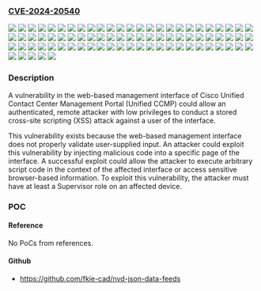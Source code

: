 ### [CVE-2024-20540](https://cve.mitre.org/cgi-bin/cvename.cgi?name=CVE-2024-20540)
![](https://img.shields.io/static/v1?label=Product&message=Cisco%20Unified%20Contact%20Center%20Management%20Portal&color=blue)
![](https://img.shields.io/static/v1?label=Version&message=10.5(1)%20&color=brightgreen)
![](https://img.shields.io/static/v1?label=Version&message=10.5(1)ES1%20&color=brightgreen)
![](https://img.shields.io/static/v1?label=Version&message=10.5(1)ES10%20&color=brightgreen)
![](https://img.shields.io/static/v1?label=Version&message=10.5(1)ES11%20&color=brightgreen)
![](https://img.shields.io/static/v1?label=Version&message=10.5(1)ES12%20&color=brightgreen)
![](https://img.shields.io/static/v1?label=Version&message=10.5(1)ES13%20&color=brightgreen)
![](https://img.shields.io/static/v1?label=Version&message=10.5(1)ES2%20&color=brightgreen)
![](https://img.shields.io/static/v1?label=Version&message=10.5(1)ES3%20&color=brightgreen)
![](https://img.shields.io/static/v1?label=Version&message=10.5(1)ES4%20&color=brightgreen)
![](https://img.shields.io/static/v1?label=Version&message=10.5(1)ES5%20&color=brightgreen)
![](https://img.shields.io/static/v1?label=Version&message=10.5(1)ES6%20&color=brightgreen)
![](https://img.shields.io/static/v1?label=Version&message=10.5(1)ES7%20&color=brightgreen)
![](https://img.shields.io/static/v1?label=Version&message=10.5(1)ES8%20&color=brightgreen)
![](https://img.shields.io/static/v1?label=Version&message=10.5(1)ES9%20&color=brightgreen)
![](https://img.shields.io/static/v1?label=Version&message=11.0(1)%20&color=brightgreen)
![](https://img.shields.io/static/v1?label=Version&message=11.0(1)ES1%20&color=brightgreen)
![](https://img.shields.io/static/v1?label=Version&message=11.0(1)ES2%20&color=brightgreen)
![](https://img.shields.io/static/v1?label=Version&message=11.0(1)ES3%20&color=brightgreen)
![](https://img.shields.io/static/v1?label=Version&message=11.5(1)%20&color=brightgreen)
![](https://img.shields.io/static/v1?label=Version&message=11.5(1)ES1%20&color=brightgreen)
![](https://img.shields.io/static/v1?label=Version&message=11.5(1)ES2%20&color=brightgreen)
![](https://img.shields.io/static/v1?label=Version&message=11.5(1)ES3%20&color=brightgreen)
![](https://img.shields.io/static/v1?label=Version&message=11.5(1)ES4%20&color=brightgreen)
![](https://img.shields.io/static/v1?label=Version&message=11.5(1)ES5%20&color=brightgreen)
![](https://img.shields.io/static/v1?label=Version&message=11.5(1)ES6%20&color=brightgreen)
![](https://img.shields.io/static/v1?label=Version&message=11.5(1)ES7%20&color=brightgreen)
![](https://img.shields.io/static/v1?label=Version&message=11.5(1)ES8%20&color=brightgreen)
![](https://img.shields.io/static/v1?label=Version&message=11.5(1)ES9%20&color=brightgreen)
![](https://img.shields.io/static/v1?label=Version&message=11.6(1)%20&color=brightgreen)
![](https://img.shields.io/static/v1?label=Version&message=11.6(1)ES1%20&color=brightgreen)
![](https://img.shields.io/static/v1?label=Version&message=11.6(1)ES2%20&color=brightgreen)
![](https://img.shields.io/static/v1?label=Version&message=11.6(1)_ES10%20&color=brightgreen)
![](https://img.shields.io/static/v1?label=Version&message=11.6(1)_ES11%20&color=brightgreen)
![](https://img.shields.io/static/v1?label=Version&message=11.6(1)_ES12%20&color=brightgreen)
![](https://img.shields.io/static/v1?label=Version&message=11.6(1)_ES13%20&color=brightgreen)
![](https://img.shields.io/static/v1?label=Version&message=11.6(1)_ES14%20&color=brightgreen)
![](https://img.shields.io/static/v1?label=Version&message=11.6(1)_ES15%20&color=brightgreen)
![](https://img.shields.io/static/v1?label=Version&message=11.6(1)_ES16%20&color=brightgreen)
![](https://img.shields.io/static/v1?label=Version&message=11.6(1)_ES17%20&color=brightgreen)
![](https://img.shields.io/static/v1?label=Version&message=11.6(1)_ES3%20&color=brightgreen)
![](https://img.shields.io/static/v1?label=Version&message=11.6(1)_ES4%20&color=brightgreen)
![](https://img.shields.io/static/v1?label=Version&message=11.6(1)_ES5%20&color=brightgreen)
![](https://img.shields.io/static/v1?label=Version&message=11.6(1)_ES6%20&color=brightgreen)
![](https://img.shields.io/static/v1?label=Version&message=11.6(1)_ES7%20&color=brightgreen)
![](https://img.shields.io/static/v1?label=Version&message=11.6(1)_ES9%20&color=brightgreen)
![](https://img.shields.io/static/v1?label=Version&message=12.0(1)%20&color=brightgreen)
![](https://img.shields.io/static/v1?label=Version&message=12.0(1)_ES1%20&color=brightgreen)
![](https://img.shields.io/static/v1?label=Version&message=12.0(1)_ES2%20&color=brightgreen)
![](https://img.shields.io/static/v1?label=Version&message=12.0(1)_ES3%20&color=brightgreen)
![](https://img.shields.io/static/v1?label=Version&message=12.0(1)_ES4%20&color=brightgreen)
![](https://img.shields.io/static/v1?label=Version&message=12.0(1)_ES5%20&color=brightgreen)
![](https://img.shields.io/static/v1?label=Version&message=12.5(1)%20&color=brightgreen)
![](https://img.shields.io/static/v1?label=Version&message=12.5(1)_ES1%20&color=brightgreen)
![](https://img.shields.io/static/v1?label=Version&message=12.5(1)_ES10%20&color=brightgreen)
![](https://img.shields.io/static/v1?label=Version&message=12.5(1)_ES11%20&color=brightgreen)
![](https://img.shields.io/static/v1?label=Version&message=12.5(1)_ES12%20&color=brightgreen)
![](https://img.shields.io/static/v1?label=Version&message=12.5(1)_ES2%20&color=brightgreen)
![](https://img.shields.io/static/v1?label=Version&message=12.5(1)_ES3%20&color=brightgreen)
![](https://img.shields.io/static/v1?label=Version&message=12.5(1)_ES4%20&color=brightgreen)
![](https://img.shields.io/static/v1?label=Version&message=12.5(1)_ES5%20&color=brightgreen)
![](https://img.shields.io/static/v1?label=Version&message=12.5(1)_ES6%20&color=brightgreen)
![](https://img.shields.io/static/v1?label=Version&message=12.5(1)_ES7%20&color=brightgreen)
![](https://img.shields.io/static/v1?label=Version&message=12.5(1)_ES8%20&color=brightgreen)
![](https://img.shields.io/static/v1?label=Version&message=12.5(1)_ES9%20&color=brightgreen)
![](https://img.shields.io/static/v1?label=Version&message=12.6(1)%20&color=brightgreen)
![](https://img.shields.io/static/v1?label=Version&message=12.6(1)_ES1%20&color=brightgreen)
![](https://img.shields.io/static/v1?label=Version&message=12.6(1)_ES10%20&color=brightgreen)
![](https://img.shields.io/static/v1?label=Version&message=12.6(1)_ES11%20&color=brightgreen)
![](https://img.shields.io/static/v1?label=Version&message=12.6(1)_ES12%20&color=brightgreen)
![](https://img.shields.io/static/v1?label=Version&message=12.6(1)_ES13%20&color=brightgreen)
![](https://img.shields.io/static/v1?label=Version&message=12.6(1)_ES2%20&color=brightgreen)
![](https://img.shields.io/static/v1?label=Version&message=12.6(1)_ES3%20&color=brightgreen)
![](https://img.shields.io/static/v1?label=Version&message=12.6(1)_ES4%20&color=brightgreen)
![](https://img.shields.io/static/v1?label=Version&message=12.6(1)_ES5%20&color=brightgreen)
![](https://img.shields.io/static/v1?label=Version&message=12.6(1)_ES6%20&color=brightgreen)
![](https://img.shields.io/static/v1?label=Version&message=12.6(1)_ES7%20&color=brightgreen)
![](https://img.shields.io/static/v1?label=Version&message=12.6(1)_ES8%20&color=brightgreen)
![](https://img.shields.io/static/v1?label=Version&message=12.6(1)_ES9%20&color=brightgreen)
![](https://img.shields.io/static/v1?label=Vulnerability&message=Improper%20Neutralization%20of%20Input%20During%20Web%20Page%20Generation%20('Cross-site%20Scripting')&color=brightgreen)

### Description

A vulnerability in the web-based management interface of Cisco Unified Contact Center Management Portal (Unified CCMP) could allow an authenticated, remote attacker with low privileges to conduct a stored cross-site scripting (XSS) attack against a user of the interface.This vulnerability exists because the web-based management interface does not properly validate user-supplied input. An attacker could exploit this vulnerability by injecting malicious code into a specific page of the interface. A successful exploit could allow the attacker to execute arbitrary script code in the context of the affected interface or access sensitive browser-based information. To exploit this vulnerability, the attacker must have at least a Supervisor role on an affected device.

### POC

#### Reference
No PoCs from references.

#### Github
- https://github.com/fkie-cad/nvd-json-data-feeds

